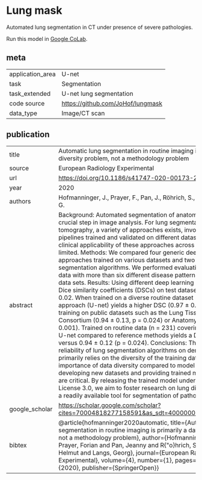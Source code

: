 # Lung mask

Automated lung segmentation in CT under presence of severe pathologies.

Run this model in [Google CoLab](https://colab.research.google.com/drive/1IrIIYVHIuq2oD6gXGNAuAqsYF9TcuhTy).

## meta

|                  |                                      |
| ---------------- |--------------------------------------|
| application_area | U-net                                |
| task             | Segmentation                         |
| task_extended    | U-net lung segmentation              |
| code source      | https://github.com/JoHof/lungmask    |
| data_type        | Image/CT scan                        |


## publication

|                |                                                    |
| -------------- | ----------------------------------------------------- |
| title          | Automatic lung segmentation in routine imaging is primarily a data diversity problem, not a methodology problem |
| source         | European Radiology Experimental |
| url            | https://doi.org/10.1186/s41747-020-00173-2 |
| year           | 2020 |
| authors        | Hofmanninger, J., Prayer, F., Pan, J., Röhrich, S., Prosch, H., & Langs, G. |
| abstract       | Background: Automated segmentation of anatomical structures is a crucial step in image analysis. For lung segmentation in computed tomography, a variety of approaches exists, involving sophisticated pipelines trained and validated on different datasets. However, the clinical applicability of these approaches across diseases remains limited. Methods: We compared four generic deep learning approaches trained on various datasets and two readily available lung segmentation algorithms. We performed evaluation on routine imaging data with more than six different disease patterns and three published data sets. Results: Using different deep learning approaches, mean Dice similarity coefficients (DSCs) on test datasets varied not over 0.02. When trained on a diverse routine dataset (n = 36), a standard approach (U-net) yields a higher DSC (0.97 ± 0.05) compared to training on public datasets such as the Lung Tissue Research Consortium (0.94 ± 0.13, p = 0.024) or Anatomy 3 (0.92 ± 0.15, p = 0.001). Trained on routine data (n = 231) covering multiple diseases, U-net compared to reference methods yields a DSC of 0.98 ± 0.03 versus 0.94 ± 0.12 (p = 0.024). Conclusions: The accuracy and reliability of lung segmentation algorithms on demanding cases primarily relies on the diversity of the training data, highlighting the importance of data diversity compared to model choice. Efforts in developing new datasets and providing trained models to the public are critical. By releasing the trained model under General Public License 3.0, we aim to foster research on lung diseases by providing a readily available tool for segmentation of pathological lungs. |
| google_scholar | https://scholar.google.com/scholar?cites=70004818277158591&as_sdt=40000005&sciodt=0,22&hl=en|
| bibtex         | @article{hofmanninger2020automatic, title={Automatic lung segmentation in routine imaging is primarily a data diversity problem, not a methodology problem}, author={Hofmanninger, Johannes and Prayer, Forian and Pan, Jeanny and R{\"o}hrich, Sebastian and Prosch, Helmut and Langs, Georg}, journal={European Radiology Experimental}, volume={4}, number={1}, pages={1--13}, year={2020}, publisher={SpringerOpen}}|

